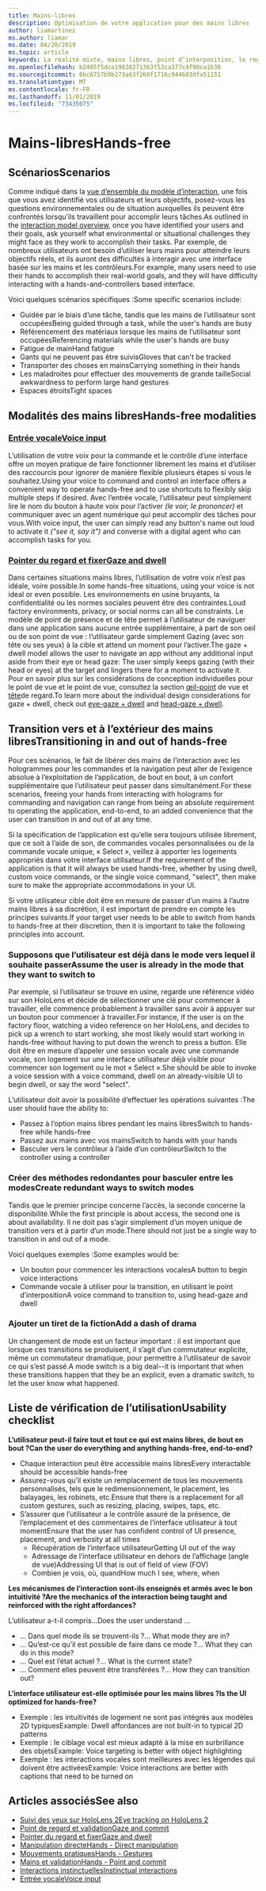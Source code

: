 ```yaml
---
title: Mains-libres
description: Optimisation de votre application pour des mains libres
author: liamartinez
ms.author: liamar
ms.date: 04/20/2019
ms.topic: article
keywords: La réalité mixte, mains libres, point d’interposition, le regard, l’interaction et la conception
ms.openlocfilehash: b2405f5dca19838271363f53ca377c4f90ca1b36
ms.sourcegitcommit: 6bc6757b9b273a63f260f1716c944603dfa51151
ms.translationtype: MT
ms.contentlocale: fr-FR
ms.lasthandoff: 11/01/2019
ms.locfileid: "73435075"
---
```

# <a name="hands-free"></a><span data-ttu-id="d55e2-104">Mains-libres</span><span class="sxs-lookup"><span data-stu-id="d55e2-104">Hands-free</span></span>

## <a name="scenarios"></a><span data-ttu-id="d55e2-105">Scénarios</span><span class="sxs-lookup"><span data-stu-id="d55e2-105">Scenarios</span></span>

<span data-ttu-id="d55e2-106">Comme indiqué dans la [vue d’ensemble du modèle d’interaction](interaction-fundamentals.md), une fois que vous avez identifié vos utilisateurs et leurs objectifs, posez-vous les questions environnementales ou de situation auxquelles ils peuvent être confrontés lorsqu’ils travaillent pour accomplir leurs tâches.</span><span class="sxs-lookup"><span data-stu-id="d55e2-106">As outlined in the [interaction model overview](interaction-fundamentals.md), once you have identified your users and their goals, ask yourself what environmental or situational challenges they might face as they work to accomplish their tasks.</span></span> <span data-ttu-id="d55e2-107">Par exemple, de nombreux utilisateurs ont besoin d’utiliser leurs mains pour atteindre leurs objectifs réels, et ils auront des difficultés à interagir avec une interface basée sur les mains et les contrôleurs.</span><span class="sxs-lookup"><span data-stu-id="d55e2-107">For example, many users need to use their hands to accomplish their real-world goals, and they will have difficulty interacting with a hands-and-controllers based interface.</span></span> 

<span data-ttu-id="d55e2-108">Voici quelques scénarios spécifiques :</span><span class="sxs-lookup"><span data-stu-id="d55e2-108">Some specific scenarios include:</span></span> 
* <span data-ttu-id="d55e2-109">Guidée par le biais d’une tâche, tandis que les mains de l’utilisateur sont occupées</span><span class="sxs-lookup"><span data-stu-id="d55e2-109">Being guided through a task, while the user's hands are busy</span></span>
* <span data-ttu-id="d55e2-110">Référencement des matériaux lorsque les mains de l’utilisateur sont occupées</span><span class="sxs-lookup"><span data-stu-id="d55e2-110">Referencing materials while the user's hands are busy</span></span>
* <span data-ttu-id="d55e2-111">Fatigue de main</span><span class="sxs-lookup"><span data-stu-id="d55e2-111">Hand fatigue</span></span>
* <span data-ttu-id="d55e2-112">Gants qui ne peuvent pas être suivis</span><span class="sxs-lookup"><span data-stu-id="d55e2-112">Gloves that can't be tracked</span></span>
* <span data-ttu-id="d55e2-113">Transporter des choses en mains</span><span class="sxs-lookup"><span data-stu-id="d55e2-113">Carrying something in their hands</span></span>
* <span data-ttu-id="d55e2-114">Les maladroites pour effectuer des mouvements de grande taille</span><span class="sxs-lookup"><span data-stu-id="d55e2-114">Social awkwardness to perform large hand gestures</span></span>
* <span data-ttu-id="d55e2-115">Espaces étroits</span><span class="sxs-lookup"><span data-stu-id="d55e2-115">Tight spaces</span></span>


## <a name="hands-free-modalities"></a><span data-ttu-id="d55e2-116">Modalités des mains libres</span><span class="sxs-lookup"><span data-stu-id="d55e2-116">Hands-free modalities</span></span>

### <a name="voice-inputvoice-inputmd"></a>[<span data-ttu-id="d55e2-117">Entrée vocale</span><span class="sxs-lookup"><span data-stu-id="d55e2-117">Voice input</span></span>](voice-input.md)

<span data-ttu-id="d55e2-118">L’utilisation de votre voix pour la commande et le contrôle d’une interface offre un moyen pratique de faire fonctionner librement les mains et d’utiliser des raccourcis pour ignorer de manière flexible plusieurs étapes si vous le souhaitez.</span><span class="sxs-lookup"><span data-stu-id="d55e2-118">Using your voice to command and control an interface offers a convenient way to operate hands-free and to use shortcuts to flexibly skip multiple steps if desired.</span></span> <span data-ttu-id="d55e2-119">Avec l’entrée vocale, l’utilisateur peut simplement lire le nom du bouton à haute voix pour l’activer _(le voir, le prononcer)_ et communiquer avec un agent numérique qui peut accomplir des tâches pour vous.</span><span class="sxs-lookup"><span data-stu-id="d55e2-119">With voice input, the user can simply read any button's name out loud to activate it _("see it, say it")_ and converse with a digital agent who can accomplish tasks for you.</span></span>


### <a name="gaze-and-dwellgaze-and-dwellmd"></a>[<span data-ttu-id="d55e2-120">Pointer du regard et fixer</span><span class="sxs-lookup"><span data-stu-id="d55e2-120">Gaze and dwell</span></span>](gaze-and-dwell.md)

<span data-ttu-id="d55e2-121">Dans certaines situations mains libres, l’utilisation de votre voix n’est pas idéale, voire possible.</span><span class="sxs-lookup"><span data-stu-id="d55e2-121">In some hands-free situations, using your voice is not ideal or even possible.</span></span> <span data-ttu-id="d55e2-122">Les environnements en usine bruyants, la confidentialité ou les normes sociales peuvent être des contraintes.</span><span class="sxs-lookup"><span data-stu-id="d55e2-122">Loud factory environments, privacy, or social norms can all be constraints.</span></span> <span data-ttu-id="d55e2-123">Le modèle de point de présence et de tête permet à l’utilisateur de naviguer dans une application sans aucune entrée supplémentaire, à part de son oeil ou de son point de vue : l’utilisateur garde simplement Gazing (avec son tête ou ses yeux) à la cible et attend un moment pour l’activer.</span><span class="sxs-lookup"><span data-stu-id="d55e2-123">The gaze + dwell model allows the user to navigate an app without any additional input aside from their eye or head gaze: The user simply keeps gazing (with their head or eyes) at the target and lingers there for a moment to activate it.</span></span> <span data-ttu-id="d55e2-124">Pour en savoir plus sur les considérations de conception individuelles pour le point de vue et le point de vue, consultez la section [œil-point](gaze-and-dwell-eyes.md) de vue et [tête](gaze-and-dwell-head.md)de regard.</span><span class="sxs-lookup"><span data-stu-id="d55e2-124">To learn more about the individual design considerations for gaze + dwell, check out [eye-gaze + dwell](gaze-and-dwell-eyes.md) and [head-gaze + dwell](gaze-and-dwell-head.md).</span></span>


## <a name="transitioning-in-and-out-of-hands-free"></a><span data-ttu-id="d55e2-125">Transition vers et à l’extérieur des mains libres</span><span class="sxs-lookup"><span data-stu-id="d55e2-125">Transitioning in and out of hands-free</span></span>

<span data-ttu-id="d55e2-126">Pour ces scénarios, le fait de libérer des mains de l’interaction avec les hologrammes pour les commandes et la navigation peut aller de l’exigence absolue à l’exploitation de l’application, de bout en bout, à un confort supplémentaire que l’utilisateur peut passer dans simultanément.</span><span class="sxs-lookup"><span data-stu-id="d55e2-126">For these scenarios, freeing your hands from interacting with holograms for commanding and navigation can range from being an absolute requirement to operating the application, end-to-end, to an added convenience that the user can transition in and out of at any time.</span></span> 

<span data-ttu-id="d55e2-127">Si la spécification de l’application est qu’elle sera toujours utilisée librement, que ce soit à l’aide de son, de commandes vocales personnalisées ou de la commande vocale unique, « Select », veillez à apporter les logements appropriés dans votre interface utilisateur.</span><span class="sxs-lookup"><span data-stu-id="d55e2-127">If the requirement of the application is that it will always be used hands-free, whether by using dwell, custom voice commands, or the single voice command, "select", then make sure to make the appropriate accommodations in your UI.</span></span> 

<span data-ttu-id="d55e2-128">Si votre utilisateur cible doit être en mesure de passer d’un mains à l’autre mains libres à sa discrétion, il est important de prendre en compte les principes suivants.</span><span class="sxs-lookup"><span data-stu-id="d55e2-128">If your target user needs to be able to switch from hands to hands-free at their discretion, then it is important to take the following principles into account.</span></span>

### <a name="assume-the-user-is-already-in-the-mode-that-they-want-to-switch-to"></a><span data-ttu-id="d55e2-129">Supposons que l’utilisateur est déjà dans le mode vers lequel il souhaite passer</span><span class="sxs-lookup"><span data-stu-id="d55e2-129">Assume the user is already in the mode that they want to switch to</span></span>
<span data-ttu-id="d55e2-130">Par exemple, si l’utilisateur se trouve en usine, regarde une référence vidéo sur son HoloLens et décide de sélectionner une clé pour commencer à travailler, elle commence probablement à travailler sans avoir à appuyer sur un bouton pour commencer à travailler.</span><span class="sxs-lookup"><span data-stu-id="d55e2-130">For instance, if the user is on the factory floor, watching a video reference on her HoloLens, and decides to pick up a wrench to start working, she most likely would start working in hands-free without having to put down the wrench to press a button.</span></span> <span data-ttu-id="d55e2-131">Elle doit être en mesure d’appeler une session vocale avec une commande vocale, son logement sur une interface utilisateur déjà visible pour commencer son logement ou le mot « Select ».</span><span class="sxs-lookup"><span data-stu-id="d55e2-131">She should be able to invoke a voice session with a voice command, dwell on an already-visible UI to begin dwell, or say the word "select".</span></span>

<span data-ttu-id="d55e2-132">L’utilisateur doit avoir la possibilité d’effectuer les opérations suivantes :</span><span class="sxs-lookup"><span data-stu-id="d55e2-132">The user should have the ability to:</span></span> 
* <span data-ttu-id="d55e2-133">Passez à l’option mains libres pendant les mains libres</span><span class="sxs-lookup"><span data-stu-id="d55e2-133">Switch to hands-free while hands-free</span></span>
* <span data-ttu-id="d55e2-134">Passez aux mains avec vos mains</span><span class="sxs-lookup"><span data-stu-id="d55e2-134">Switch to hands with your hands</span></span>
* <span data-ttu-id="d55e2-135">Basculer vers le contrôleur à l’aide d’un contrôleur</span><span class="sxs-lookup"><span data-stu-id="d55e2-135">Switch to the controller using a controller</span></span> 

### <a name="create-redundant-ways-to-switch-modes"></a><span data-ttu-id="d55e2-136">Créer des méthodes redondantes pour basculer entre les modes</span><span class="sxs-lookup"><span data-stu-id="d55e2-136">Create redundant ways to switch modes</span></span>
<span data-ttu-id="d55e2-137">Tandis que le premier principe concerne l’accès, la seconde concerne la disponibilité.</span><span class="sxs-lookup"><span data-stu-id="d55e2-137">While the first principle is about access, the second one is about availability.</span></span> <span data-ttu-id="d55e2-138">Il ne doit pas s’agir simplement d’un moyen unique de transition vers et à partir d’un mode.</span><span class="sxs-lookup"><span data-stu-id="d55e2-138">There should not just be a single way to transition in and out of a mode.</span></span> 

<span data-ttu-id="d55e2-139">Voici quelques exemples :</span><span class="sxs-lookup"><span data-stu-id="d55e2-139">Some examples would be:</span></span> 
* <span data-ttu-id="d55e2-140">Un bouton pour commencer les interactions vocales</span><span class="sxs-lookup"><span data-stu-id="d55e2-140">A button to begin voice interactions</span></span>
* <span data-ttu-id="d55e2-141">Commande vocale à utiliser pour la transition, en utilisant le point d’interposition</span><span class="sxs-lookup"><span data-stu-id="d55e2-141">A voice command to transition to, using head-gaze and dwell</span></span>

### <a name="add-a-dash-of-drama"></a><span data-ttu-id="d55e2-142">Ajouter un tiret de la fiction</span><span class="sxs-lookup"><span data-stu-id="d55e2-142">Add a dash of drama</span></span>
<span data-ttu-id="d55e2-143">Un changement de mode est un facteur important : il est important que lorsque ces transitions se produisent, il s’agit d’un commutateur explicite, même un commutateur dramatique, pour permettre à l’utilisateur de savoir ce qui s’est passé.</span><span class="sxs-lookup"><span data-stu-id="d55e2-143">A mode switch is a big deal--it is important that when these transitions happen that they be an explicit, even a dramatic switch, to let the user know what happened.</span></span> 


## <a name="usability-checklist"></a><span data-ttu-id="d55e2-144">Liste de vérification de l’utilisation</span><span class="sxs-lookup"><span data-stu-id="d55e2-144">Usability checklist</span></span>

<span data-ttu-id="d55e2-145">**L’utilisateur peut-il faire tout et tout ce qui est mains libres, de bout en bout ?**</span><span class="sxs-lookup"><span data-stu-id="d55e2-145">**Can the user do everything and anything hands-free, end-to-end?**</span></span>
* <span data-ttu-id="d55e2-146">Chaque interaction peut être accessible mains libres</span><span class="sxs-lookup"><span data-stu-id="d55e2-146">Every interactable should be accessible hands-free</span></span>
* <span data-ttu-id="d55e2-147">Assurez-vous qu’il existe un remplacement de tous les mouvements personnalisés, tels que le redimensionnement, le placement, les balayages, les robinets, etc.</span><span class="sxs-lookup"><span data-stu-id="d55e2-147">Ensure that there is a replacement for all custom gestures, such as resizing, placing, swipes, taps, etc.</span></span>
* <span data-ttu-id="d55e2-148">S’assurer que l’utilisateur a le contrôle assuré de la présence, de l’emplacement et des commentaires de l’interface utilisateur à tout moment</span><span class="sxs-lookup"><span data-stu-id="d55e2-148">Ensure that the user has confident control of UI presence, placement, and verbosity at all times</span></span>
    * <span data-ttu-id="d55e2-149">Récupération de l’interface utilisateur</span><span class="sxs-lookup"><span data-stu-id="d55e2-149">Getting UI out of the way</span></span>
    * <span data-ttu-id="d55e2-150">Adressage de l’interface utilisateur en dehors de l’affichage (angle de vue)</span><span class="sxs-lookup"><span data-stu-id="d55e2-150">Addressing UI that is out of field of view (FOV)</span></span>
    * <span data-ttu-id="d55e2-151">Combien je vois, où, quand</span><span class="sxs-lookup"><span data-stu-id="d55e2-151">How much I see, where, when</span></span>

<span data-ttu-id="d55e2-152">**Les mécanismes de l’interaction sont-ils enseignés et armés avec le bon intuitivité ?**</span><span class="sxs-lookup"><span data-stu-id="d55e2-152">**Are the mechanics of the interaction being taught and reinforced with the right affordances?**</span></span>

<span data-ttu-id="d55e2-153">L’utilisateur a-t-il compris...</span><span class="sxs-lookup"><span data-stu-id="d55e2-153">Does the user understand ...</span></span>
* <span data-ttu-id="d55e2-154">... Dans quel mode ils se trouvent-ils ?</span><span class="sxs-lookup"><span data-stu-id="d55e2-154">... What mode they are in?</span></span>
* <span data-ttu-id="d55e2-155">... Qu’est-ce qu’il est possible de faire dans ce mode ?</span><span class="sxs-lookup"><span data-stu-id="d55e2-155">... What they can do in this mode?</span></span>
* <span data-ttu-id="d55e2-156">... Quel est l’état actuel ?</span><span class="sxs-lookup"><span data-stu-id="d55e2-156">... What is the current state?</span></span>
* <span data-ttu-id="d55e2-157">... Comment elles peuvent être transférées ?</span><span class="sxs-lookup"><span data-stu-id="d55e2-157">... How they can transition out?</span></span>
    
<span data-ttu-id="d55e2-158">**L’interface utilisateur est-elle optimisée pour les mains libres ?**</span><span class="sxs-lookup"><span data-stu-id="d55e2-158">**Is the UI optimized for hands-free?**</span></span>   

* <span data-ttu-id="d55e2-159">Exemple : les intuitivités de logement ne sont pas intégrés aux modèles 2D typiques</span><span class="sxs-lookup"><span data-stu-id="d55e2-159">Example: Dwell affordances are not built-in to typical 2D patterns</span></span>
* <span data-ttu-id="d55e2-160">Exemple : le ciblage vocal est mieux adapté à la mise en surbrillance des objets</span><span class="sxs-lookup"><span data-stu-id="d55e2-160">Example: Voice targeting is better with object highlighting</span></span>
* <span data-ttu-id="d55e2-161">Exemple : les interactions vocales sont meilleures avec les légendes qui doivent être activées</span><span class="sxs-lookup"><span data-stu-id="d55e2-161">Example: Voice interactions are better with captions that need to be turned on</span></span>


## <a name="see-also"></a><span data-ttu-id="d55e2-162">Articles associés</span><span class="sxs-lookup"><span data-stu-id="d55e2-162">See also</span></span>
* [<span data-ttu-id="d55e2-163">Suivi des yeux sur HoloLens 2</span><span class="sxs-lookup"><span data-stu-id="d55e2-163">Eye tracking on HoloLens 2</span></span>](eye-tracking.md)
* [<span data-ttu-id="d55e2-164">Point de regard et validation</span><span class="sxs-lookup"><span data-stu-id="d55e2-164">Gaze and commit</span></span>](gaze-and-commit.md)
* [<span data-ttu-id="d55e2-165">Pointer du regard et fixer</span><span class="sxs-lookup"><span data-stu-id="d55e2-165">Gaze and dwell</span></span>](gaze-and-dwell.md)
* [<span data-ttu-id="d55e2-166">Manipulation directe</span><span class="sxs-lookup"><span data-stu-id="d55e2-166">Hands - Direct manipulation</span></span>](direct-manipulation.md)
* [<span data-ttu-id="d55e2-167">Mouvements pratiques</span><span class="sxs-lookup"><span data-stu-id="d55e2-167">Hands - Gestures</span></span>](gaze-and-commit.md#composite-gestures)
* [<span data-ttu-id="d55e2-168">Mains et validation</span><span class="sxs-lookup"><span data-stu-id="d55e2-168">Hands - Point and commit</span></span>](point-and-commit.md)
* [<span data-ttu-id="d55e2-169">Interactions instinctuelles</span><span class="sxs-lookup"><span data-stu-id="d55e2-169">Instinctual interactions</span></span>](interaction-fundamentals.md)
* [<span data-ttu-id="d55e2-170">Entrée vocale</span><span class="sxs-lookup"><span data-stu-id="d55e2-170">Voice input</span></span>](voice-input.md)
